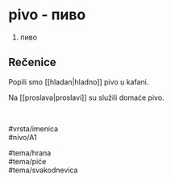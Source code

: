 # pivo - пиво

1. пиво  

## Rečenice

Popili smo [[hladan|hladno]] pivo u kafani.  

Na [[proslava|proslavi]] su služili domaće pivo.  

<br>

#vrsta/imenica  
#nivo/A1  

#tema/hrana  
#tema/piće  
#tema/svakodnevica  
